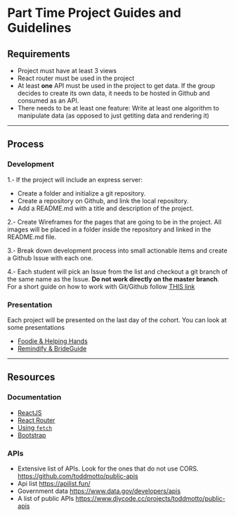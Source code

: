 # Part Time Project Guides and Guidelines

## Requirements
- Project must have at least 3 views
- React router must be used in the project
- At least **one** API must be used in the project to get data. If the group decides to create its own data, it needs to be hosted in Github and consumed as an API.
- There needs to be at least one feature: Write at least one algorithm to manipulate data (as opposed to just getiting data and rendering it)
--------

## Process

### Development
1.- If the project will include an express server:
  - Create a folder and initialize a git repository.
  - Create a repository on Github, and link the local repository.
  - Add a README.md with a title and description of the project.

2.- Create Wireframes for the pages that are going to be in the project. All images will be placed in a folder inside the repository and linked in the README.md file.

3.- Break down development process into small actionable items and create a Github Issue with each one.

4.- Each student will pick an Issue from the list and checkout a git branch of the same name as the Issue.
**Do not work directly on the master branch**. For a short guide on how to work with Git/Github follow [THIS link](./git_process.md)

### Presentation
Each project will be presented on the last day of the cohort.
You can look at some presentations
- [Foodie & Helping Hands](https://docs.google.com/presentation/d/1mIVx_rUnopfmmy6a-lRh7IYN4hbNsg8RQ_gQyLgwiJQ/edit?usp=sharing)
- [Remindify & BrideGuide](https://docs.google.com/presentation/d/1XjirQpDxzwv5WamZ0x2VGBR4757AjBJhnSUGtpMJvt0/edit?usp=sharing)
--------------

## Resources

### Documentation
- [ReactJS](https://reactjs.org/)
- [React Router](https://reacttraining.com/react-router/web/example/basic)
- [Using `fetch`](https://developer.mozilla.org/en-US/docs/Web/API/Fetch_API/Using_Fetch)
- [Bootstrap](https://getbootstrap.com/)

### APIs
- Extensive list of APIs. Look for the ones that do not use CORS. https://github.com/toddmotto/public-apis
- Api list https://apilist.fun/
- Government data https://www.data.gov/developers/apis
- A list of public  APIs https://www.diycode.cc/projects/toddmotto/public-apis
